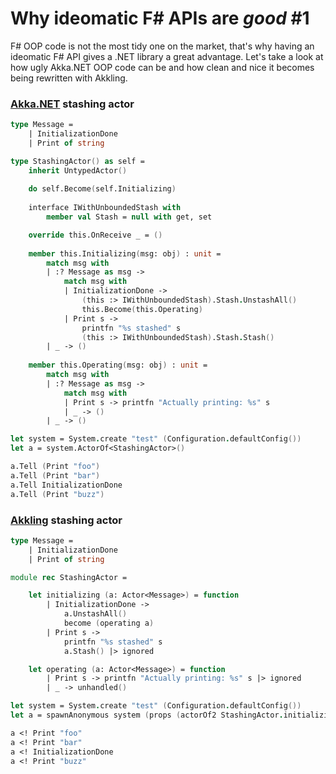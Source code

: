 # Why ideomatic F# APIs are _good_ #1

F# OOP code is not the most tidy one on the market, that's why having an ideomatic
F# API gives a .NET library a great advantage. Let's take a look at how ugly Akka.NET
OOP code can be and how clean and nice it becomes being rewritten with Akkling.

### [Akka.NET](https://github.com/akkadotnet/akka.net) stashing actor

```fsharp
type Message =
    | InitializationDone
    | Print of string

type StashingActor() as self =
    inherit UntypedActor()
    
    do self.Become(self.Initializing)
    
    interface IWithUnboundedStash with
        member val Stash = null with get, set

    override this.OnReceive _ = ()
    
    member this.Initializing(msg: obj) : unit =
        match msg with
        | :? Message as msg ->
            match msg with
            | InitializationDone ->
                (this :> IWithUnboundedStash).Stash.UnstashAll()
                this.Become(this.Operating)
            | Print s ->
                printfn "%s stashed" s
                (this :> IWithUnboundedStash).Stash.Stash()
        | _ -> ()
    
    member this.Operating(msg: obj) : unit =
        match msg with
        | :? Message as msg ->
            match msg with
            | Print s -> printfn "Actually printing: %s" s
            | _ -> ()
        | _ -> ()

let system = System.create "test" (Configuration.defaultConfig())
let a = system.ActorOf<StashingActor>()

a.Tell (Print "foo")
a.Tell (Print "bar")
a.Tell InitializationDone
a.Tell (Print "buzz")

```

### [Akkling](https://github.com/Horusiath/Akkling) stashing actor

```fsharp
type Message =
    | InitializationDone
    | Print of string

module rec StashingActor =

    let initializing (a: Actor<Message>) = function
        | InitializationDone ->
            a.UnstashAll()
            become (operating a)
        | Print s ->
            printfn "%s stashed" s
            a.Stash() |> ignored

    let operating (a: Actor<Message>) = function
        | Print s -> printfn "Actually printing: %s" s |> ignored
        | _ -> unhandled()

let system = System.create "test" (Configuration.defaultConfig())
let a = spawnAnonymous system (props (actorOf2 StashingActor.initializing)) 

a <! Print "foo"
a <! Print "bar"
a <! InitializationDone
a <! Print "buzz"
```